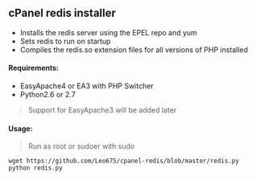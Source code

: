 ## cPanel redis installer

+ Installs the redis server using the EPEL repo and yum
+ Sets redis to run on startup
+ Compiles the redis.so extension files for all versions of PHP installed

#### Requirements:
+ EasyApache4 or EA3 with PHP Switcher
+ Python2.6 or 2.7

> Support for EasyApache3 will be added later

#### Usage:
> Run as root or sudoer with sudo

```
wget https://github.com/Leo675/cpanel-redis/blob/master/redis.py
python redis.py
```
